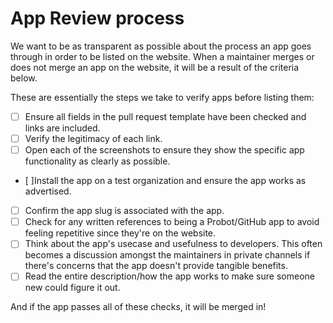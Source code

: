 # App Review process

We want to be as transparent as possible about the process an app goes through in order to be listed on the website. When a maintainer merges or does not merge an app on the website, it will be a result of the criteria below.

These are essentially the steps we take to verify apps before listing them:

- [ ] Ensure all fields in the pull request template have been checked and links are included.
- [ ] Verify the legitimacy of each link.
- [ ] Open each of the screenshots to ensure they show the specific app functionality as clearly as possible.
- [ ]Install the app on a test organization
and ensure the app works as advertised.
- [ ] Confirm the app slug is associated with the app.
- [ ] Check for any written references to being a Probot/GitHub app to avoid feeling repetitive since they're on the website.
- [ ] Think about the app's usecase and usefulness to developers. This often becomes a discussion amongst the maintainers in private channels if there's concerns that the app doesn't provide tangible benefits.
- [ ] Read the entire description/how the app works to make sure someone new could figure it out.

And if the app passes all of these checks, it will be merged in!
